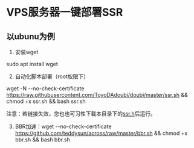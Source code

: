 # VPS服务器一键部署SSR

## 以ubunu为例

1. 安装wget

sudo apt install wget

2. 自动化脚本部署（root权限下）

wget -N --no-check-certificate https://raw.githubusercontent.com/ToyoDAdoubi/doubi/master/ssr.sh && chmod +x ssr.sh && bash ssr.sh

注意：若链接失效，您也也可习性下载本目录下的[ssr.h](https://raw.githubusercontent.com/FLHonker/autoVPS-ssr/652dca3ea530082cfe3db9349cb501162f5c7563/ssr.sh)后运行。

3. BBR加速：wget --no-check-certificate https://github.com/teddysun/across/raw/master/bbr.sh && chmod +x bbr.sh && bash bbr.sh
